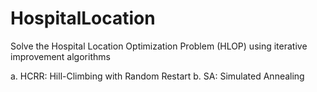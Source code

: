# HospitalLocation
Solve the Hospital Location Optimization Problem (HLOP) using iterative improvement algorithms

a.	HCRR: Hill-Climbing with Random Restart 
b.	SA: Simulated Annealing 
